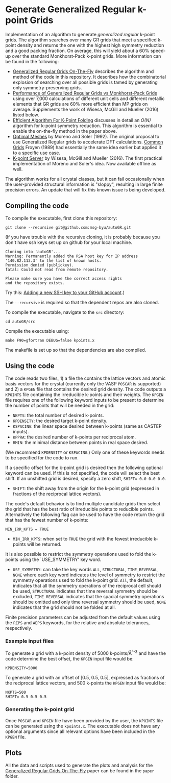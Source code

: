 # Generate Generalized Regular k-point Grids

Implementation of an algorithm to generate _generalized regular_ k-point grids. The algorithm searches over many GR grids that meet a specified k-point density and returns the one with the highest high symmetry reduction and a good packing fraction. On average, this will yield about a 60% speed-up over the standard Monkhorst-Pack k-point grids. More information can be found in the following:

* [Generalized Regular Grids On-The-Fly](https://msg.byu.edu/docs/papers/autoGR.pdf) describes the algorithm and method of the code in this repository. It describes how the combinatorial explosion of searching over all possible grids is tamed by generating only symmetry-preserving grids.
* [Performance of Generalized Regular Grids vs Monkhorst-Pack Grids](https://msg.byu.edu/docs/papers/GR-kpoint-grids-CMS-153-2018.pdf) using over 7,000 calculations of different unit cells and different metallic elements that GR grids are 60% more efficient than MP grids on average. Supplements the work of  Wisesa, McGill and Mueller (2016) listed below.
* [Efficient Algorithm For K-Point Folding](https://msg.byu.edu/docs/papers/kpointFolding-J-Phys-Comm-3-065009.pdf) discusses in detail an _O(N)_ algorithm for k-point symmetry reduction. This algorithm is essential to enable the on-the-fly method in the paper above.
* [Optimal Meshes](https://journals.aps.org/prb/abstract/10.1103/PhysRevB.45.13891) by Moreno and Soler (1992). The original proposal to use Generalized Regular grids to accelerate DFT calculations. [Common Grids](https://doi.org/10.1103/PhysRevB.39.3168) Froyen (1989) had essentially the same idea earlier but applied it to a specific use case.
* [K-point Server](http://muellergroup.jhu.edu/K-Points.html) by Wisesa, McGill and Mueller (2016). The first practical implementation of Moreno and Soler's idea. Now available offline as well.

The algorithm works for all crystal classes, but it can fail occasionally when the user-provided structural information is "sloppy", resulting in large finite precision errors. An update that will fix this known issue is being developed.

## Compiling the code

To compile the executable, first clone this repository:

```
git clone --recursive git@github.com:msg-byu/autoGR.git
```

(If you have trouble with the recursive cloning, it is probably because you don't have ssh keys set up on github for your local machine.
```
Cloning into 'autoGR'...
Warning: Permanently added the RSA host key for IP address '140.82.113.3' to the list of known hosts.
Permission denied (publickey).
fatal: Could not read from remote repository.

Please make sure you have the correct access rights
and the repository exists.
```
Try this: [Adding a new SSH key to your GitHub account](https://help.github.com/en/articles/adding-a-new-ssh-key-to-your-github-account).)

The `--recursive` is required so that the dependent repos are also cloned.

To compile the executable, navigate to the `src` directory:

```
cd autoGR/src
```

Compile the executable using:

```
make F90=gfortran DEBUG=false kpoints.x
```

The makefile is set up so that the dependencies are also compiled.

## Using the code

The code reads two files, 1) a file the contains the lattice vectors
and atomic basis vectors for the crystal (currently only the VASP
`POSCAR` is supported) and 2) a `KPGEN` file that contains the
desired grid density. The code
outputs a `KPOINTS` file containing the irreducible k-points and their
weights. The `KPGEN` file requires one of the following keyword inputs
to be present to determine the number of points that will be needed in
the grid:

- `NKPTS`: the total number of desired k-points.
- `KPDENSITY`: the desired target k-point density.
- `KSPACING`: the linear space desired between k-points (same as CASTEP inputs).
- `KPPRA`: the desired number of k-points per reciprocal atom.
- `RMIN`: the minimal distance between points in real space desired.

(We recommend `KPDENSITY` or `KSPACING`.)
Only one of these keywords needs to be specified for the code to run.

If a specific offset for the k-point grid is desired then the
following optional keyword can be used. If this is not specified, the code will select the best shift. If an unshifted grid is desired, specify a zero shift, `SHIFT= 0.0 0.0 0.0`.

- `SHIFT`: the shift away from the origin for the k-point grid
  (expressed in fractions of the reciprocal lattice vectors).

The code's default behavior is to find multiple candidate grids then select the grid that has the best ratio of irreducible points to reducible points. Alternatively the following flag can be used to have the code return the grid that has the fewest number of k-points:

```
MIN_IRR_KPTS = TRUE
```

- `MIN_IRR_KPTS`: when set to `TRUE` the grid with the fewest irreducible k-points will be returned.

It is also possible to restrict the symmetry operations used to fold the k-points using the `USE_SYMMETRY' key word.

- `USE_SYMMETRY`: can take the key words `ALL`, `STRUCTURAL`, `TIME_REVERSAL`, `NONE` where each key word indicates the level of symmetry to restrict the symmetry operations used to fold the k-point grid. `All`, the default, indicates that all the symmetry operations of the reciprocal cell should be used, `STRUCTURAL` indicates that time reversal symmetry should be excluded, `TIME_REVERSAL` indicates that the spacial symmetry operations should be omitted and only time reversal symmetry should be used, `NONE` indicates that the grid should not be folded at all.


Finite precision parameters can be adjusted from the default values using the `REPS` and `AEPS` keywords, for the relative and absolute tolerances, respectively.

### Example input files

To generate a grid with a k-point density of 5000 k-points/Å<sup>^-3</sup> and have the code determine the best offset,
the `KPGEN` input file would be:

```
KPDENSITY=5000
```

To generate a grid with an offset of [0.5, 0.5, 0.5], expressed as
fractions of the reciprocal lattice vectors, and 500 k-points the
`KPGEN` input file would be:

```
NKPTS=500
SHIFT= 0.5 0.5 0.5
```

### Generating the k-point grid

Once `POSCAR` and `KPGEN` file have been provided by the user, the
`KPOINTS` file can be generated using the `kpoints.x`. The executable
does not have any optional arguments since all relevant options have
been included in the `KPGEN` file.


## Plots

All the data and scripts used to generate the plots and analysis for
the [Generalized Regular Grids On-The-Fly](https://arxiv.org/abs/1902.03257) paper can be
found in the `paper` folder.
